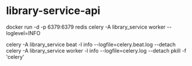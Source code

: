 # library-service-api

docker run -d -p 6379:6379 redis
celery -A library_service worker --loglevel=INFO

celery -A library_service beat -l info --logfile=celery.beat.log --detach  
celery -A library_service worker -l info --logfile=celery.log --detach
pkill -f 'celery'
